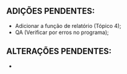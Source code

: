 <h2>ADIÇÕES PENDENTES:</h2>

<ul>
  <li>Adicionar a função de relatório (Tópico 4);</li>
  <li>QA (Verificar por erros no programa);</li>
</ul>

<h2>ALTERAÇÕES PENDENTES:</h2>

<ul>
  <li></li>
</ul>
